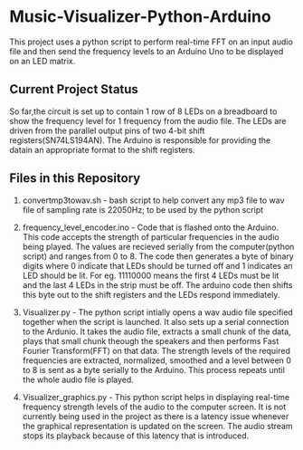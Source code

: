 # Music-Visualizer-Python-Arduino
This project uses a python script to perform real-time FFT on an input audio file and then send the frequency levels to an Arduino Uno to be displayed on an LED matrix.

## Current Project Status
So far,the circuit is set up to contain 1 row of 8 LEDs on a breadboard to show the frequency level for 1 frequency from the audio file.
The LEDs are driven from the parallel output pins of two 4-bit shift registers(SN74LS194AN). The Arduino is responsible for providing the datain an appropriate format to the shift registers.

## Files in this Repository
1. convertmp3towav.sh - bash script to help convert any mp3 file to wav file of sampling rate is 22050Hz; to be used by the python script

2. frequency_level_encoder.ino - Code that is flashed onto the Arduino. This code accepts the strength of particular frequencies in the audio being
played. The values are recieved serially from the computer(python script) and ranges from 0 to 8. The code then generates a byte of binary 
digits where 0 indicate that LEDs should be turned off and 1 indicates an LED should be lit. For eg. 11110000 means the first 4 LEDs must
be lit and the last 4 LEDs in the strip must be off. The arduino code then shifts this byte out to the shift registers and the LEDs respond
immediately.

3. Visualizer.py - The python script intially opens a wav audio file specified together when the script is launched. It also sets up a serial
connection to the Ardunio. It takes the audio file, extracts a small chunk of the data, plays that small chunk theough the speakers and then
performs Fast Fourier Transform(FFT) on that data. The strength levels of the required frequencies are extracted, normalized, smoothed and
a level between 0 to 8 is sent as a byte serially to the Arduino. This process repeats until the whole audio file is played. 

4. Visualizer_graphics.py - This python script helps in displaying real-time frequency strength levels of the audio to the computer screen.
It is not currently being used in the project as there is a latency issue whenever the graphical representation is updated on the screen.
The audio stream stops its playback because of this latency that is introduced.

